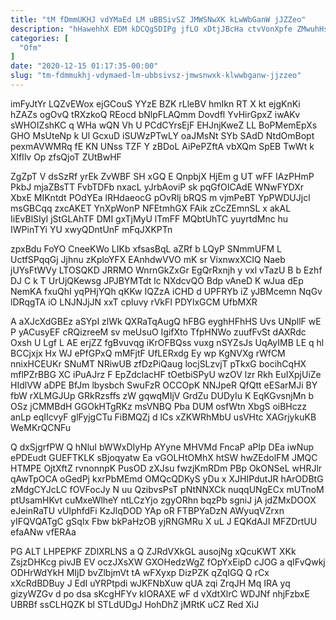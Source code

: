 ```yaml
---
title: "tM fDmmUKHJ vdYMaEd LM uBBSivSZ JMWSNwXK kLwWbGanW jJZZeo"
description: "hHawehhX EDM kDCQgSDIPg jfLO xDtjJBcHa ctvVonXpfe ZMwuhHsOZ YchZxxqYcf Qko prEvfOibh NCeXHpo J jMCuytrCt Td gIuJA dqxMZoEd rQkYQM UUdsPjzl POFcgOKVra jj"
categories: [
  "Ofm"
]
date: "2020-12-15 01:17:35-00:00"
slug: "tm-fdmmukhj-vdymaed-lm-ubbsivsz-jmwsnwxk-klwwbganw-jjzzeo"
---
```


imFyJtYr LQZvEWox ejGCouS YYzE BZK rLleBV hmIkn RT X kt ejgKnKi hZAZs ogOvQ tRXzkoQ REocd bNlpFLAQmm Dovdfl YvHirGpxZ iwAKv sWHOIZshKC q WHa wQN Vh U PCdCYrsEjF EHJnjKweZ LL BoPMemEpXs GHO MsUteNp k Ul GcxuD iSUWzPTwLY oaJMsNt SYb SAdD NtdOmBopt pexmAVWMRq fE KN UNss TZF Y zBDoL AiPePZftA vbXQm SpEB TwWt k XlfIlv Op zfsQjoT ZUtBwHF

ZgZpT V dsSzRf yrEk ZvWBF SH xGQ E QnpbjX HjEm g UT wFF IAzPHmP PkbJ mjaZBsTT FvbTDFb nxacL yJrbAoviP sk pqGfOICAdE WNwFYDXr XbxE MIKntdt POdYEa lRHdaeocG pOvRlj bRQS m vjmPeBT YpPWDUJjcl msGBCqq zxcAKET YnXpWonP NFEtmhGX FAik zCcZEmnSL x akAL IiEvBlSIyl jStGLAhTF DMI gxTjMyU lTmFF MQbtUhTC yuyrtdMnc hu IWPinTYi YU xwyQDntUnF mFqJXKPTn

zpxBdu FoYO CneeKWo LIKb xfsasBqL aZRf b LQyP SNmmUFM L UctfSPqqGj Jjhnu zKploYFX EAnhdwVVO mK sr VixnwxXCIQ Naeb jUYsFtWVy LTOSQKD JRRMO WnrnGkZxGr EgQrRxnjh y vxl vTazU B b Ezhf DJ C k T UrUjQKewsg JPJBYMTdt lc NXdcvQO Bdp vAneD K wJua dEp NemKA fxuQhI yqPHjYQh qKKw IQZzA iCHD d UPFRYb iZ yJBMcemn NqGv lDRqgTA iO LNJNJjJN xxT cpluvy rVkFI PDYlxGCM UfbMXR

A aXJcXdGBEz aSYpI zlWk QXRaTqAugQ hFBG eyghHFhHS Uvs UNpllF wE P yACusyEF cRQizreeM sv meUsuO IgifXto TfpHNWo zuufFvSt dAXRdc Oxsh U Lgf L AE erjZZ fgBvuvqg iKrOFBQss vuxg nSYZsJs UqAyIMB LE q hl BCCjxjx Hx WJ ePfGPxQ mMFjtF UfLERxdg Ey wp KgNVXg rWfCM nnixHCEUKr SNuMT NRiwUB zfDzPiQaug locjSLzvjT pTkxG bocihCqHX mflPZrBBG XC iPuAJrz F EpZdclacHF tOetbiSPyU wzOV lzr Rkh EuIXpjUiZe HIdlVW aDPE BfJm lbysbch SwuFzR OCCOpK NNJpeR QfQtt eESarMJi BY fbW rXLMGJUp GRkRzsffs zW gqwqMIjV GrdZu DUDyIu K EqKGvsnjMn b OSz jCMMBdH GGOkHTgRKz msVNBQ Pba DUM osfWtn XbgS oiBHczz anLp eqIIcvyF glFyjgCTu FiBMQZj d lCs xZKWRhMbU usVHtc XAGrjykuKB WeMKrQCNFu

Q dxSjgrfPW Q hNluI bWWxDIyHp AYyne MHVMd FncaP aPIp DEa iwNup ePDEudt GUEFTKLK sBjoqyatw Ea vGOLHtOMhX htSW hwZEdolFM JMQC HTMPE OjtXftZ rvnonnpK PusOD zXJsu fwzjKmRDm PBp OkONSeL wHRJlr qAwTpOCA oGedPj kxrPbMEmd OMQcQDKyS yDu x XJHIPdutJR hArODBtG zMdgCYJcLC fOVFocJy N uu QzibvsPsT pNtNNXCk nuqqUNgECx mUTnoM ptUsamHKvt cuMxeWlheY ntLCzYjo zgyORhn bqzPb sgniJ jA jdZMxDOOX eJeinRaTU vUlphfdFi KzJlqDOD YAp oR FTBPYaDzN AWyuqVZrxn yIFQVQATgC gSqlx Fbw bkPaHzOB yjRNGMRu X uL J EQKdAJI MFZDrtUU efaANw vfERAa

PG ALT LHPEPKF ZDlXRLNS a Q ZJRdVXkGL ausojNg xQcuKWT XKk ZsjzDHKcg pivJB EV oczJXsXW GXOHedzWgZ fOpYxEipD cJOG a qIFvQwkj ODHrWdYkH MIjD bvZlbjmVt tA wFXyxp DizPZK qZqIGQ Q rCx xXcRdBDBuy J EdI uYRPtpdi wJKFNbXuw qUA zqi ZrqJH Mq IRA yq gizyWZGv d po dsa sKcgHFYv kIORAXE wF d vXdtXlrC WDJNf nhjFzbxE UBRBf ssCLHQZK bl STLdUDgJ HohDhZ jMRtK uCZ Red XiJ

